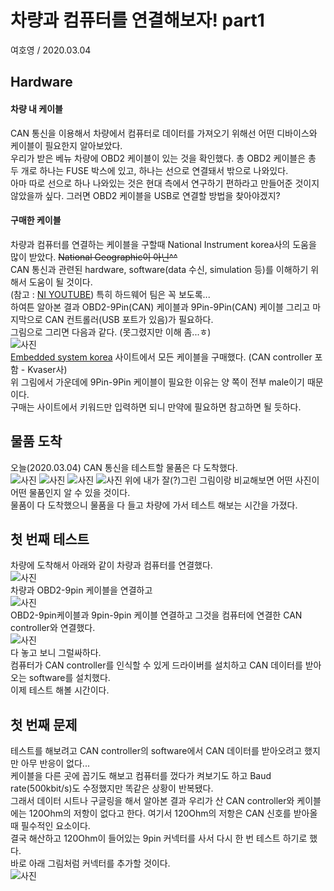 # 차량과 컴퓨터를 연결해보자! part1
여호영 / 2020.03.04

## Hardware
#### 차량 내 케이블
CAN 통신을 이용해서 차량에서 컴퓨터로 데이터를 가져오기 위해선 어떤 디바이스와 케이블이 필요한지 알아보았다.    
우리가 받은 베뉴 차량에 OBD2 케이블이 있는 것을 확인했다. 총 OBD2 케이블은 총 두 개로 하나는 FUSE 박스에 있고, 하나는 선으로 연결돼서 밖으로 나와있다.    
아마 따로 선으로 하나 나와있는 것은 현대 측에서 연구하기 편하라고 만들어준 것이지 않았을까 싶다.
그러면 OBD2 케이블을 USB로 연결할 방법을 찾아야겠지?

#### 구매한 케이블
차량과 컴퓨터를 연결하는 케이블을 구할때 National Instrument korea사의 도움을 많이 받았다. ~~National Geographic이 아닌^^~~    
CAN 통신과 관련된 hardware, software(data 수신, simulation 등)를 이해하기 위해서 도움이 될 것이다.    
(참고 : [NI YOUTUBE](https://www.youtube.com/watch?v=B4iKB7Tx6b4&list=PLFEQP5FItT4NTB1eiAKeYteb6DPJC43fQ, "youtube link"))
특히 하드웨어 팀은 꼭 보도록...    
하여튼 알아본 결과 OBD2-9Pin(CAN) 케이블과 9Pin-9Pin(CAN) 케이블 그리고 마지막으로 CAN 컨트롤러(USB 포트가 있음)가 필요하다.    
그림으로 그리면 다음과 같다. (못그렸지만 이해 좀...ㅎ)    
![사진](./media/diagram0.jpg)    
[Embedded system korea](http://www.eskorea-shop.kr/, "es-korea") 사이트에서 모든 케이블을 구매했다. (CAN controller 포함 - Kvaser사)    
위 그림에서 가운데에 9Pin-9Pin 케이블이 필요한 이유는 양 쪽이 전부 male이기 때문이다.    
구매는 사이트에서 키워드만 입력하면 되니 만약에 필요하면 참고하면 될 듯하다.

## 물품 도착
오늘(2020.03.04) CAN 통신을 테스트할 물품은 다 도착했다.    
![사진](./media/can_con_1.jpg) ![사진](./media/can_con_2.jpg) ![사진](./media/cable_1.jpg) ![사진](./media/cable_2.jpg)
위에 내가 잘(?)그린 그림이랑 비교해보면 어떤 사진이 어떤 물품인지 알 수 있을 것이다.    
물품이 다 도착했으니 물품을 다 들고 차량에 가서 테스트 해보는 시간을 가졌다.

## 첫 번째 테스트
차량에 도착해서 아래와 같이 차량과 컴퓨터를 연결했다.    
![사진](./media/test_1.jpg)    
차량과 OBD2-9pin 케이블을 연결하고    
![사진](./media/test_2.jpg)    
OBD2-9pin케이블과 9pin-9pin 케이블 연결하고 그것을 컴퓨터에 연결한 CAN controller와 연결했다.    
![사진](./media/test_3.jpg)    
다 놓고 보니 그럴싸하다.    
컴퓨터가 CAN controller를 인식할 수 있게 드라이버를 설치하고 CAN 데이터를 받아오는 software를 설치했다.    
이제 테스트 해볼 시간이다.

## 첫 번째 문제
테스트를 해보려고 CAN controller의 software에서 CAN 데이터를 받아오려고 했지만 아무 반응이 없다...    
케이블을 다른 곳에 꼽기도 해보고 컴퓨터를 껐다가 켜보기도 하고 Baud rate(500kbit/s)도 수정했지만 똑같은 상황이 반복됐다.    
그래서 데이터 시트나 구글링을 해서 알아본 결과 우리가 산 CAN controller와 케이블에는 120Ohm의 저항이 없다고 한다.
여기서 120Ohm의 저항은 CAN 신호를 받아올 때 필수적인 요소이다.    
결국 해산하고 120Ohm이 들어있는 9pin 커넥터를 사서 다시 한 번 테스트 하기로 했다.    
바로 아래 그림처럼 커넥터를 추가할 것이다.    
![사진](./media/diagram1.jpg)
